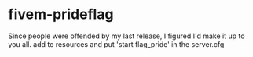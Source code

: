 # fivem-prideflag
 Since people were offended by my last release, I figured I'd make it up to you all.
add to resources and put 'start flag_pride' in the server.cfg
